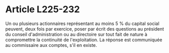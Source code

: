 # Article L225-232

<p>Un ou plusieurs actionnaires représentant au moins 5 % du capital social peuvent, deux fois par exercice, poser par écrit des questions au président du conseil d'administration ou au directoire sur tout fait de nature à compromettre la continuité de l'exploitation. La réponse est communiquée au commissaire aux comptes, s'il en existe.</p>